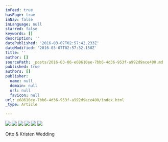 ```yaml
---
inFeed: true
hasPage: true
inNav: false
inLanguage: null
starred: false
keywords: []
description: ''
datePublished: '2016-03-07T02:57:42.233Z'
dateModified: '2016-03-07T02:57:32.150Z'
title: ''
author: []
sourcePath: _posts/2016-03-06-e68610ee-7bb6-4d36-953f-a992d9ace400.md
published: true
authors: []
publisher:
  name: null
  domain: null
  url: null
  favicon: null
url: e68610ee-7bb6-4d36-953f-a992d9ace400/index.html
_type: Article

---
```

![](https://the-grid-user-content.s3-us-west-2.amazonaws.com/ba82db59-5a30-4083-b0ce-cbf20d640bcc.jpg)
![](https://the-grid-user-content.s3-us-west-2.amazonaws.com/526d8a69-07c5-4587-bc71-78d5c54fed8e.jpg)
![](https://the-grid-user-content.s3-us-west-2.amazonaws.com/cf31b764-82d6-4081-84d8-6172c20d6145.jpg)
![](https://the-grid-user-content.s3-us-west-2.amazonaws.com/44e579c7-53d0-4b64-9cb0-29ca092768b1.jpg)
![](https://the-grid-user-content.s3-us-west-2.amazonaws.com/4d3df9d4-3278-4d5e-9622-c49495e0d017.jpg)
![](https://the-grid-user-content.s3-us-west-2.amazonaws.com/e70abdf0-f1aa-4a23-aeb9-59aaaedc24da.jpg)

Otto & Kristen Wedding